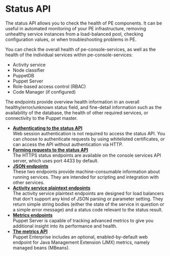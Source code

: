 # Status API

The status API allows you to check the health of PE components. It can be useful in automated monitoring of your PE infrastructure, removing unhealthy service instances from a load-balanced pool, checking configuration values, or when troubleshooting problems in PE.

You can check the overall health of pe-console-services, as well as the health of the individual services within pe-console-services:

-   Activity service
-   Node classifier
-   PuppetDB
-   Puppet Server
-   Role-based access control \(RBAC\)
-   Code Manager \(if configured\)

The endpoints provide overview health information in an overall healthy/error/unknown status field, and fine-detail information such as the availability of the database, the health of other required services, or connectivity to the Puppet master.

-   **[Authenticating to the status API](status_api_authenticating.md)**  
Web session authentication is not required to access the status API. You can choose to authenticate requests by using whitelisted certificates, or can access the API without authentication via HTTP.
-   **[Forming requests to the status API](status_api_forming_requests.md)**  
The HTTPS status endpoints are available on the console services API server, which uses port 4433 by default.
-   **[JSON endpoints](status_api_json_endpoints.md#)**  
These two endpoints provide machine-consumable information about running services. They are intended for scripting and integration with other services.
-   **[Activity service plaintext endpoints](status_api_plaintext_endpoints.md#)**  
The activity service plaintext endpoints are designed for load balancers that don't support any kind of JSON parsing or parameter setting. They return simple string bodies \(either the state of the service in question or a simple error message\) and a status code relevant to the status result.
-   **[Metrics endpoints](status_api_metrics_endpoints.md#)**  
Puppet Server is capable of tracking advanced metrics to give you additional insight into its performance and health.
-   **[The metrics API](metrics_api.md#)**  
Puppet Enterprise includes an optional, enabled-by-default web endpoint for Java Management Extension \(JMX\) metrics, namely managed beans \(MBeans\).

